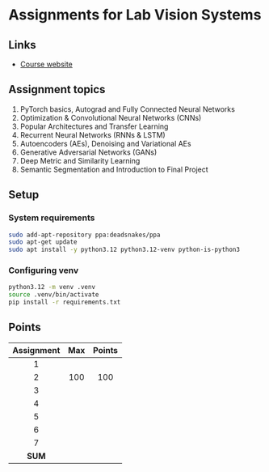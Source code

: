# Assignments for Lab Vision Systems

## Links

- [Course website](https://www.ais.uni-bonn.de/SS24/4308_Lab_Vision_Systems.html)

## Assignment topics

1. PyTorch basics, Autograd and Fully Connected Neural Networks
2. Optimization & Convolutional Neural Networks (CNNs)
3. Popular Architectures and Transfer Learning
4. Recurrent Neural Networks (RNNs & LSTM)
5. Autoencoders (AEs), Denoising and Variational AEs
6. Generative Adversarial Networks (GANs)
7. Deep Metric and Similarity Learning
8. Semantic Segmentation and Introduction to Final Project

## Setup

### System requirements

```bash
sudo add-apt-repository ppa:deadsnakes/ppa
sudo apt-get update
sudo apt install -y python3.12 python3.12-venv python-is-python3
```

### Configuring venv

```bash
python3.12 -m venv .venv
source .venv/bin/activate
pip install -r requirements.txt
```

## Points

| Assignment |  Max  | Points |
| :--------: | :---: | :----: |
|     1      |       |        |
|     2      |  100  |  100   |
|     3      |       |        |
|     4      |       |        |
|     5      |       |        |
|     6      |       |        |
|     7      |       |        |
|  **SUM**   |       |        |
